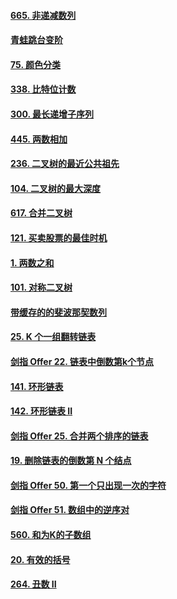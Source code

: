 #### [665. 非递减数列](https://leetcode-cn.com/problems/non-decreasing-array/)

#### [青蛙跳台变阶]([jumpFloorII](./src/jumpFloorII.js))

#### [ 75. 颜色分类](https://leetcode-cn.com/problems/sort-colors/)

#### [338. 比特位计数](https://leetcode-cn.com/problems/counting-bits/)

#### [300. 最长递增子序列](https://leetcode-cn.com/problems/longest-increasing-subsequence/)

#### [445. 两数相加](https://leetcode-cn.com/problems/add-two-numbers-ii/)

#### [236. 二叉树的最近公共祖先](https://leetcode-cn.com/problems/lowest-common-ancestor-of-a-binary-tree/)

#### [104. 二叉树的最大深度](https://leetcode-cn.com/problems/maximum-depth-of-binary-tree/)

#### [617. 合并二叉树](https://leetcode-cn.com/problems/merge-two-binary-trees/)

#### [121. 买卖股票的最佳时机](https://leetcode-cn.com/problems/best-time-to-buy-and-sell-stock/)

#### [1. 两数之和](https://leetcode-cn.com/problems/two-sum/)

#### [101. 对称二叉树](https://leetcode-cn.com/problems/symmetric-tree/)

#### [带缓存的的斐波那契数列](../src/feibonaqi-cache.js)

#### [25. K 个一组翻转链表](https://leetcode-cn.com/problems/reverse-nodes-in-k-group/)

#### [剑指 Offer 22. 链表中倒数第k个节点](https://leetcode-cn.com/problems/lian-biao-zhong-dao-shu-di-kge-jie-dian-lcof/)

#### [141. 环形链表](https://leetcode-cn.com/problems/linked-list-cycle/)

#### [142. 环形链表 II](https://leetcode-cn.com/problems/linked-list-cycle-ii/)

#### [剑指 Offer 25. 合并两个排序的链表](https://leetcode-cn.com/problems/he-bing-liang-ge-pai-xu-de-lian-biao-lcof/)

#### [19. 删除链表的倒数第 N 个结点](https://leetcode-cn.com/problems/remove-nth-node-from-end-of-list/)

#### [剑指 Offer 50. 第一个只出现一次的字符](https://leetcode-cn.com/problems/di-yi-ge-zhi-chu-xian-yi-ci-de-zi-fu-lcof/)

#### [剑指 Offer 51. 数组中的逆序对](https://leetcode-cn.com/problems/shu-zu-zhong-de-ni-xu-dui-lcof/)

#### [560. 和为K的子数组](https://leetcode-cn.com/problems/subarray-sum-equals-k/)

#### [20. 有效的括号](https://leetcode-cn.com/problems/valid-parentheses/)

#### [264. 丑数 II](https://leetcode-cn.com/problems/ugly-number-ii/)


